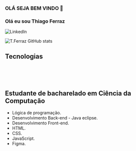 ### OLÁ SEJA BEM VINDO 👋

### Olá eu sou Thiago Ferraz


![LinkedIn](https://img.shields.io/badge/LinkedIn-0077B5?style=for-the-badge&logo=linkedin&logoColor=white)

![T.Ferraz GitHub stats](https://github-readme-stats.vercel.app/api?username=thiagoferrazlopes&show_icons=true&theme=transparent)


## Tecnologias

<div style="display: inline_block"><br/>

<img align= "center" alt="" src="https://img.shields.io/badge/Java-ED8B00?style=for-the-badge&logo=openjdk&logoColor=white"/>


<img align= "center" alt="" src="https://img.shields.io/badge/JavaScript-F7DF1E?style=for-the-badge&logo=javascript&logoColor=black"/>


<img align= "center" alt="" src="https://img.shields.io/badge/HTML5-E34F26?style=for-the-badge&logo=html5&logoColor=white"/>


<img align= "center" alt="" src="https://img.shields.io/badge/CSS-239120?&style=for-the-badge&logo=css3&logoColor=white"/>




</div><br/>


## Estudante de bacharelado em Ciência da Computação
- Lógica de programação.
- Desenvolvimento Back-end - Java eclipse.
- Desenvolvimento Front-end. 
- HTML.
- CSS.
- JavaScript.
- Figma.



